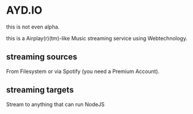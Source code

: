 # AYD.IO
this is not even alpha.

this is a Airplay(r)(tm)-like Music streaming service using Webtechnology.

## streaming sources
From Filesystem or via Spotify (you need a Premium Account).

## streaming targets
Stream to anything that can run NodeJS
